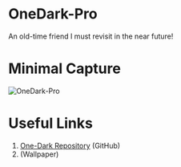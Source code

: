 # OneDark-Pro
An old-time friend I must revisit in the near future!

# Minimal Capture
![OneDark-Pro](./assets/onedark-pro.png)

# Useful Links
1. [One-Dark Repository](https://github.com/catppuccin/catppuccin) (GitHub)
2. (Wallpaper)
